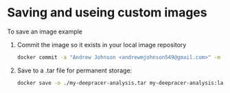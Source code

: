 # Saving and useing custom images

To save an image example
1. Commit the image so it exists in your local image repository
    ```bash
    docker commit -a "Andrew Johnson <andrewmjohnson549@gmail.com>" -m "Fix the ip address to MinIO and  add 'unique_episode' to function calls for multiple workers" 9d91714ebc3a my-deepracer-analysis:latest
    ```
2. Save to a .tar file for permanent storage:
    ```bash 
    docker save -o ./my-deepracer-analysis.tar my-deepracer-analysis:latest
    ```